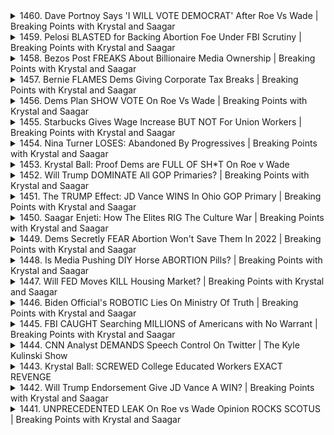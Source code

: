 <details>
<summary>1460. Dave Portnoy Says 'I WILL VOTE DEMOCRAT' After Roe Vs Wade | Breaking Points with Krystal and Saagar</summary><br>

<a href="https://www.youtube.com/watch?v=9Xo9KEFlrYI" target="_blank">
    <img src="https://img.youtube.com/vi/9Xo9KEFlrYI/maxresdefault.jpg" 
        alt="[Youtube]" width="200">
</a>

# Dave Portnoy Says 'I WILL VOTE DEMOCRAT' After Roe Vs Wade | Breaking Points with Krystal and Saagar


</details>

<details>
<summary>1459. Pelosi BLASTED for Backing Abortion Foe Under FBI Scrutiny | Breaking Points with Krystal and Saagar</summary><br>

<a href="https://www.youtube.com/watch?v=3YVQWaDctUc" target="_blank">
    <img src="https://img.youtube.com/vi/3YVQWaDctUc/maxresdefault.jpg" 
        alt="[Youtube]" width="200">
</a>

# Pelosi BLASTED for Backing Abortion Foe Under FBI Scrutiny | Breaking Points with Krystal and Saagar


</details>

<details>
<summary>1458. Bezos Post FREAKS About Billionaire Media Ownership | Breaking Points with Krystal and Saagar</summary><br>

<a href="https://www.youtube.com/watch?v=Oc1qrmFrKbA" target="_blank">
    <img src="https://img.youtube.com/vi/Oc1qrmFrKbA/maxresdefault.jpg" 
        alt="[Youtube]" width="200">
</a>

# Bezos Post FREAKS About Billionaire Media Ownership | Breaking Points with Krystal and Saagar


</details>

<details>
<summary>1457. Bernie FLAMES Dems Giving Corporate Tax Breaks | Breaking Points with Krystal and Saagar</summary><br>

<a href="https://www.youtube.com/watch?v=H10i9-iNeak" target="_blank">
    <img src="https://img.youtube.com/vi/H10i9-iNeak/maxresdefault.jpg" 
        alt="[Youtube]" width="200">
</a>

# Bernie FLAMES Dems Giving Corporate Tax Breaks | Breaking Points with Krystal and Saagar


</details>

<details>
<summary>1456. Dems Plan SHOW VOTE On Roe Vs Wade | Breaking Points with Krystal and Saagar</summary><br>

<a href="https://www.youtube.com/watch?v=yKaxoP6u9r8" target="_blank">
    <img src="https://img.youtube.com/vi/yKaxoP6u9r8/maxresdefault.jpg" 
        alt="[Youtube]" width="200">
</a>

# Dems Plan SHOW VOTE On Roe Vs Wade | Breaking Points with Krystal and Saagar


</details>

<details>
<summary>1455. Starbucks Gives Wage Increase BUT NOT For Union Workers | Breaking Points with Krystal and Saagar</summary><br>

<a href="https://www.youtube.com/watch?v=dIoueJjCap0" target="_blank">
    <img src="https://img.youtube.com/vi/dIoueJjCap0/maxresdefault.jpg" 
        alt="[Youtube]" width="200">
</a>

# Starbucks Gives Wage Increase BUT NOT For Union Workers | Breaking Points with Krystal and Saagar


</details>

<details>
<summary>1454. Nina Turner LOSES: Abandoned By Progressives | Breaking Points with Krystal and Saagar</summary><br>

<a href="https://www.youtube.com/watch?v=lalOWrMTSyA" target="_blank">
    <img src="https://img.youtube.com/vi/lalOWrMTSyA/maxresdefault.jpg" 
        alt="[Youtube]" width="200">
</a>

# Nina Turner LOSES: Abandoned By Progressives | Breaking Points with Krystal and Saagar


</details>

<details>
<summary>1453. Krystal Ball: Proof Dems are FULL OF SH*T On Roe v Wade</summary><br>

<a href="https://www.youtube.com/watch?v=VJWLUxR7UyE" target="_blank">
    <img src="https://img.youtube.com/vi/VJWLUxR7UyE/maxresdefault.jpg" 
        alt="[Youtube]" width="200">
</a>

# Krystal Ball: Proof Dems are FULL OF SH*T On Roe v Wade


</details>

<details>
<summary>1452. Will Trump DOMINATE All GOP Primaries? | Breaking Points with Krystal and Saagar</summary><br>

<a href="https://www.youtube.com/watch?v=Qp-ANrOkQi8" target="_blank">
    <img src="https://img.youtube.com/vi/Qp-ANrOkQi8/maxresdefault.jpg" 
        alt="[Youtube]" width="200">
</a>

# Will Trump DOMINATE All GOP Primaries? | Breaking Points with Krystal and Saagar


</details>

<details>
<summary>1451. The TRUMP Effect: JD Vance WINS In Ohio GOP Primary | Breaking Points with Krystal and Saagar</summary><br>

<a href="https://www.youtube.com/watch?v=L0qQSpybve8" target="_blank">
    <img src="https://img.youtube.com/vi/L0qQSpybve8/maxresdefault.jpg" 
        alt="[Youtube]" width="200">
</a>

# The TRUMP Effect: JD Vance WINS In Ohio GOP Primary | Breaking Points with Krystal and Saagar


</details>

<details>
<summary>1450. Saagar Enjeti: How The Elites RIG The Culture War | Breaking Points with Krystal and Saagar</summary><br>

<a href="https://www.youtube.com/watch?v=e2XmfzQ6F8c" target="_blank">
    <img src="https://img.youtube.com/vi/e2XmfzQ6F8c/maxresdefault.jpg" 
        alt="[Youtube]" width="200">
</a>

# Saagar Enjeti: How The Elites RIG The Culture War | Breaking Points with Krystal and Saagar


</details>

<details>
<summary>1449. Dems Secretly FEAR Abortion Won't Save Them In 2022 | Breaking Points with Krystal and Saagar</summary><br>

<a href="https://www.youtube.com/watch?v=wD8F6mWCNSI" target="_blank">
    <img src="https://img.youtube.com/vi/wD8F6mWCNSI/maxresdefault.jpg" 
        alt="[Youtube]" width="200">
</a>

# Dems Secretly FEAR Abortion Won't Save Them In 2022 | Breaking Points with Krystal and Saagar


</details>

<details>
<summary>1448. Is Media Pushing DIY Horse ABORTION Pills? | Breaking Points with Krystal and Saagar</summary><br>

<a href="https://www.youtube.com/watch?v=Tb_GQDXPppo" target="_blank">
    <img src="https://img.youtube.com/vi/Tb_GQDXPppo/maxresdefault.jpg" 
        alt="[Youtube]" width="200">
</a>

# Is Media Pushing DIY Horse ABORTION Pills? | Breaking Points with Krystal and Saagar


</details>

<details>
<summary>1447. Will FED Moves KILL Housing Market? | Breaking Points with Krystal and Saagar</summary><br>

<a href="https://www.youtube.com/watch?v=BLTcce0lDJM" target="_blank">
    <img src="https://img.youtube.com/vi/BLTcce0lDJM/maxresdefault.jpg" 
        alt="[Youtube]" width="200">
</a>

# Will FED Moves KILL Housing Market? | Breaking Points with Krystal and Saagar


</details>

<details>
<summary>1446. Biden Official's ROBOTIC Lies On Ministry Of Truth | Breaking Points with Krystal and Saagar</summary><br>

<a href="https://www.youtube.com/watch?v=FJW-IsS4nDw" target="_blank">
    <img src="https://img.youtube.com/vi/FJW-IsS4nDw/maxresdefault.jpg" 
        alt="[Youtube]" width="200">
</a>

# Biden Official's ROBOTIC Lies On Ministry Of Truth | Breaking Points with Krystal and Saagar


</details>

<details>
<summary>1445. FBI CAUGHT Searching MILLIONS of Americans with No Warrant | Breaking Points with Krystal and Saagar</summary><br>

<a href="https://www.youtube.com/watch?v=lVL_WikpV6Q" target="_blank">
    <img src="https://img.youtube.com/vi/lVL_WikpV6Q/maxresdefault.jpg" 
        alt="[Youtube]" width="200">
</a>

# FBI CAUGHT Searching MILLIONS of Americans with No Warrant | Breaking Points with Krystal and Saagar


</details>

<details>
<summary>1444. CNN Analyst DEMANDS Speech Control On Twitter | The Kyle Kulinski Show</summary><br>

<a href="https://www.youtube.com/watch?v=Bp6ZKGsJHPg" target="_blank">
    <img src="https://img.youtube.com/vi/Bp6ZKGsJHPg/maxresdefault.jpg" 
        alt="[Youtube]" width="200">
</a>

# CNN Analyst DEMANDS Speech Control On Twitter | The Kyle Kulinski Show


</details>

<details>
<summary>1443. Krystal Ball: SCREWED College Educated Workers EXACT REVENGE</summary><br>

<a href="https://www.youtube.com/watch?v=R-P6Szq7DsY" target="_blank">
    <img src="https://img.youtube.com/vi/R-P6Szq7DsY/maxresdefault.jpg" 
        alt="[Youtube]" width="200">
</a>

# Krystal Ball: SCREWED College Educated Workers EXACT REVENGE


</details>

<details>
<summary>1442. Will Trump Endorsement Give JD Vance A WIN? | Breaking Points with Krystal and Saagar</summary><br>

<a href="https://www.youtube.com/watch?v=RAPqdv0czm8" target="_blank">
    <img src="https://img.youtube.com/vi/RAPqdv0czm8/maxresdefault.jpg" 
        alt="[Youtube]" width="200">
</a>

# Will Trump Endorsement Give JD Vance A WIN? | Breaking Points with Krystal and Saagar


</details>

<details>
<summary>1441. UNPRECEDENTED LEAK On Roe vs Wade Opinion ROCKS SCOTUS | Breaking Points with Krystal and Saagar</summary><br>

<a href="https://www.youtube.com/watch?v=m9glQScDcso" target="_blank">
    <img src="https://img.youtube.com/vi/m9glQScDcso/maxresdefault.jpg" 
        alt="[Youtube]" width="200">
</a>

# UNPRECEDENTED LEAK On Roe vs Wade Opinion ROCKS SCOTUS | Breaking Points with Krystal and Saagar


</details>

